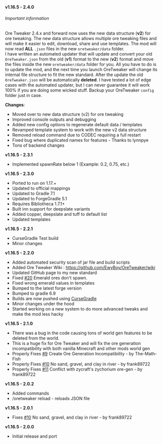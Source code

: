 **v1.16.5 - 2.4.0**

###### Important information
Ore Tweaker 2.4.x and forward now uses the new data structure (**v2**) for ore tweaking.
The new data structure allows multiple ore tweaking files and will make it easier to edit, download, share and use templates.
The mod will now read **ALL** `.json` files in the new `oretweaker/data` folder.  
I have written an automated updater that will update and convert your old `OreTweaker.json` from the old (**v1**) format to the new (**v2**) format and move the files inside the new `oretweaker/data` folder for you.
All you have to do is to update the mod, and the next time you launch OreTweaker will change its internal file structure to fit the new standard.
After the update the old `OreTweaker.json` will be automatically **deleted**. I have tested a lot of edge cases with the automated updater, but I can never guarantee it will work 100% if you are doing some wicked stuff.
Backup your OreTweaker `config` folder just in case.

**Changes**:

* Moved over to new data structure (v2) for ore tweaking  
* Improved console outputs and debugging  
* Added new config options to regenerate default data / templates  
* Revamped template system to work with the new v2 data structure  
* Removed reload command due to CODEC requiring a full restart  
* Fixed bug where duplicated names for features - Thanks to lynnpye  
* Tons of backend changes  
  

**v1.16.5 - 2.3.1**  
* Implemented spawnRate below 1 (Example: 0.2, 0.75, etc.)  
  
**v1.16.5 - 2.3.0**  
* Ported to run on 1.17.+  
* Updated to official mappings  
* Updated to Gradle 7.1  
* Updated to ForgeGradle 5.1  
* Requires Bibliotheca 1.7.1+  
* Built inn support for deepslate variants  
* Added copper, deepslate and tuff to default list  
* Updated templates  

**v1.16.5 - 2.2.1**  
* CurseGradle Test build  
* Minor changes  

**v1.16.5 - 2.2.0**  
* Added automated security scan of jar file and build scripts  
* Added Ore Tweaker Wiki : https://github.com/EwyBoy/OreTweaker/wiki  
* Updated GitHub page to my new standard  
* Fixed [#20](https://github.com/EwyBoy/OreTweaker/issues/20) Emerald ores don't spawn.  
* Fixed wrong emerald values in templates  
* Bumped to the latest forge version  
* Bumped to gradle 6.9  
* Builds are now pushed using [CurseGradle](https://github.com/matthewprenger/CurseGradle)  
* Minor changes under the hood  
* Started working on a new system to do more advanced tweaks and make the mod less hacky  

**v1.16.5 - 2.1.0**  
* There was a bug in the code causing tons of world gen features to be deleted from the world.  
* This is a huge fix for Ore Tweaker and will fix the ore generation incompatibility with both vanilla Minecraft and other mods world gen  
* Properly Fixes [#9](https://github.com/EwyBoy/OreTweaker/issues/9) Create Ore Generation Incompatibility - by The-Math-Fish  
* Properly Fixes [#10](https://github.com/EwyBoy/OreTweaker/issues/10) No sand, gravel, and clay in river - by frank89722  
* Properly Fixes [#11](https://github.com/EwyBoy/OreTweaker/issues/11) Conflict with zycraft's zychorium ore-gen - by frank89722  

**v1.16.5 - 2.0.2**  
* Added commands  
* /oretweaker reload - reloads JSON file

**v1.16.5 - 2.0.1**  
* Fixes [#10](https://github.com/EwyBoy/OreTweaker/issues/10) No sand, gravel, and clay in river - by frank89722

**v1.16.5 - 2.0.0**  
* Initial release and port
